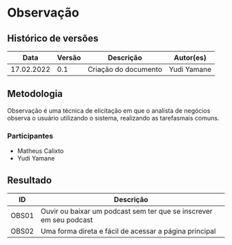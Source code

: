 # Observação

## Histórico de versões
| Data         | Versão   | Descrição              | Autor(es)               |
|--------------|----------|------------------------|-------------------------|
|  17.02.2022  |   0.1    |  Criação do documento  |  Yudi Yamane            |

## Metodologia

Observação é uma técnica de elicitação em que o analista de negócios observa 
o usuário utilizando o sistema, realizando as tarefasmais comuns.

### Participantes

- Matheus Calixto
- Yudi Yamane

## Resultado

| ID    | Descrição                                                          |
|-------|--------------------------------------------------------------------|
| OBS01 | Ouvir ou baixar um podcast sem ter que se inscrever em seu podcast |
| OBS02 | Uma forma direta e fácil de acessar a página principal             |


<!-- ## Referências

Quando necessárias, as referências devem estar em formato ABNT. -->